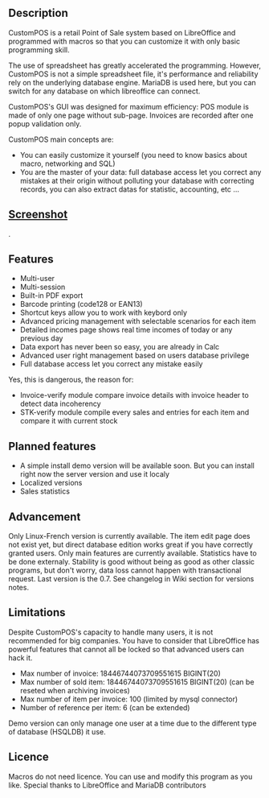 ## Description
CustomPOS is a retail Point of Sale system based on LibreOffice and programmed with macros so that you can customize it with only basic programming skill.

The use of spreadsheet has greatly accelerated the programming. However, CustomPOS is not a simple spreadsheet file, it's performance and reliability rely on the underlying database engine. MariaDB is used here, but you can switch for any database on which libreoffice can connect.

CustomPOS's GUI was designed for maximum efficiency: POS module is made of only one page without sub-page. Invoices are recorded after one popup validation only.

CustomPOS main concepts are:
- You can easily customize it yourself (you need to know basics about macro, networking and SQL)
- You are the master of your data: full database access let you correct any mistakes at their origin without polluting your database with correcting records, you can also extract datas for statistic, accounting, etc ...

## [Screenshot](https://github.com/Nick689/CustomPOS/blob/master/Preview/ViewAll.md)
.

## Features
* Multi-user
* Multi-session
* Built-in PDF export
* Barcode printing (code128 or EAN13)
* Shortcut keys allow you to work with keybord only
* Advanced pricing management with selectable scenarios for each item
* Detailed incomes page shows real time incomes of today or any previous day
* Data export has never been so easy, you are already in Calc
* Advanced user right management based on users database privilege
* Full database access let you correct any mistake easily

 Yes, this is dangerous, the reason for:
* Invoice-verify module compare invoice details with invoice header to detect data incoherency
* STK-verify module compile every sales and entries for each item and compare it with current stock

## Planned features
* A simple install demo version will be available soon. But you can install right now the server version and use it localy
* Localized versions
* Sales statistics

## Advancement
Only Linux-French version is currently available. The item edit page does not exist yet, but direct database edition works great if you have correctly granted users. Only main features are currently available. Statistics have to be done externaly. Stability is good without being as good as other classic programs, but don't worry, data loss cannot happen with transactional request. Last version is the 0.7. See changelog in Wiki section for versions notes.

## Limitations
Despite CustomPOS's capacity to handle many users, it is not recommended for big companies. You have to consider that LibreOffice has powerful features that cannot all be locked so that advanced users can hack it.

* Max number of invoice: 18446744073709551615 BIGINT(20)
* Max number of sold item: 18446744073709551615 BIGINT(20)  (can be reseted when archiving invoices)
* Max number of item per invoice: 100 (limited by mysql connector)
* Number of reference per item: 6 (can be extended)

Demo version can only manage one user at a time due to the different type of database (HSQLDB) it use.

## Licence
Macros do not need licence. You can use and modify this program as you like. Special thanks to LibreOffice and MariaDB contributors
